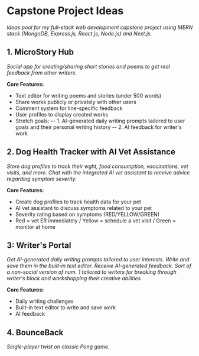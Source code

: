 # Capstone Project Ideas

_Ideas pool for my full-stack web development capstone project using MERN stack (MongoDB, Express.js, React.js, Node.js) and Next.js._

## 1. MicroStory Hub
_Social app for creating/sharing short stories and poems to get real feedback from other writers._

**Core Features:**
- Text editor for writing poems and stories (under 500 words)
- Share works publicly or privately with other users
- Comment system for line-specific feedback
- User profiles to display created works
- Stretch goals:
-- 1. AI-generated daily writing prompts tailored to user goals and their personal writing history
-- 2. AI feedback for writer's work

## 2. Dog Health Tracker with AI Vet Assistance
_Store dog profiles to track their wght, food consumption, vaccinations, vet visits, and more. Chat with the integrated AI vet assistant to receive advice regarding symptom severity._

**Core Features:**
- Create dog profiles to track health data for your pet
- AI vet assistant to discuss symptoms related to your pet
- Severity rating based on symptoms (RED/YELLOW/GREEN)
- Red = vet ER immediately / Yellow = schedule a vet visit / Green = monitor at home

## 3: Writer's Portal
_Get AI-generated daily writing prompts tailored to user interests. Write and save them in the built-in text editor. Receive AI-generated feedback._
*Sort of a non-social version of num. 1 tailored to writers for breaking through writer's block and workshopping their creative abilities*

**Core Features:**
- Daily writing challenges
- Built-in text editor to write and save work
- AI feedback

## 4. BounceBack
_Single-player twist on classic Pong game._
